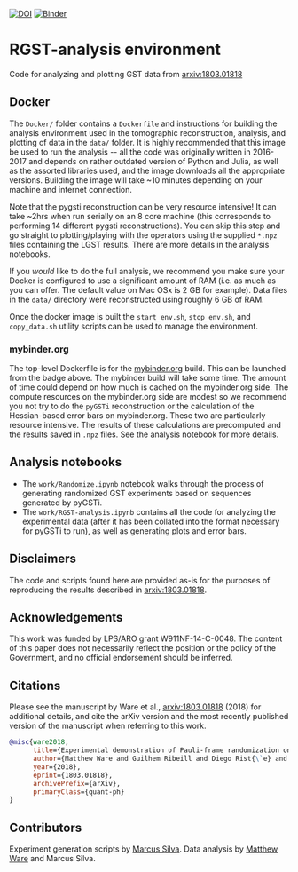 [![DOI](https://zenodo.org/badge/DOI/10.5281/zenodo.4609459.svg)](https://doi.org/10.5281/zenodo.4609459)
[![Binder](https://mybinder.org/badge_logo.svg)](https://mybinder.org/v2/gh/matthewware/RGST-analysis/HEAD)

# RGST-analysis environment

Code for analyzing and plotting GST data from [arxiv:1803.01818](https://arxiv.org/abs/1803.01818)

## Docker
The `Docker/` folder contains a `Dockerfile` and instructions for building the analysis environment used in the tomographic reconstruction, analysis, and plotting of data in the `data/` folder. It is highly recommended that this image be used to run the analysis -- all the code was originally written in 2016-2017 and depends on rather outdated version of Python and Julia, as well as the assorted libraries used, and the image downloads all the appropriate versions. Building the image will take ~10 minutes depending on your machine and internet connection.

Note that the pygsti reconstruction can be very resource intensive! It can take ~2hrs when run serially on an 8 core machine (this corresponds to performing 14 different pygsti reconstructions). You can skip this step and go straight to plotting/playing with the operators using the supplied `*.npz` files containing the LGST results. There are more details in the analysis notebooks.

If you _would_ like to
do the full analysis, we recommend you make sure your Docker is configured to
use a significant amount of RAM (i.e. as much as you can offer. The default value on Mac OSx is 2 GB for example). Data files in
the `data/` directory were reconstructed using roughly 6 GB of RAM.

Once the docker image is built the `start_env.sh`, `stop_env.sh`, and
`copy_data.sh` utility scripts can be used to manage the environment.

### mybinder.org
The top-level Dockerfile is for the [mybinder.org](https://mybinder.org/) build. This can be launched from the badge above. The mybinder build will take some time. The amount of time could depend on how much is cached on the mybinder.org side. The compute resources on the mybinder.org side are modest so we recommend you not try to do the `pyGSTi` reconstruction or the calculation of the Hessian-based error bars on mybinder.org. These two are particularly resource intensive. The results of these calculations are precomputed and the results saved in `.npz` files. See the analysis notebook for more details.


## Analysis notebooks
  * The `work/Randomize.ipynb` notebook walks through the process of generating randomized GST experiments based on sequences generated by pyGSTi.
  * The `work/RGST-analysis.ipynb` contains all the code for analyzing the experimental data (after it has been collated into the format necessary for pyGSTi to run), as well as generating plots and error bars.

## Disclaimers

The code and scripts found here are provided as-is for the purposes of reproducing the results described in [arxiv:1803.01818](https://arxiv.org/abs/1803.01818).

## Acknowledgements

This work was funded by LPS/ARO grant W911NF-14-C-0048.  The content of this paper does not necessarily reflect the position or the policy of the Government,
and no official endorsement should be inferred.

## Citations

Please see the manuscript by Ware et al., [arxiv:1803.01818](https://arxiv.org/abs/1803.01818) (2018) for additional details,
and cite the arXiv version and the most recently published version of the manuscript when referring to this work.

```bibtex
@misc{ware2018,
      title={Experimental demonstration of Pauli-frame randomization on a superconducting qubit},
      author={Matthew Ware and Guilhem Ribeill and Diego Rist{\`e} and Colm A. Ryan and Blake Johnson and Marcus P. da Silva},
      year={2018},
      eprint={1803.01818},
      archivePrefix={arXiv},
      primaryClass={quant-ph}
}
```

## Contributors

Experiment generation scripts by [Marcus Silva](https://marcusps.github.io/). Data analysis by 
[Matthew Ware](https://matthewware.dev/) and Marcus Silva.
